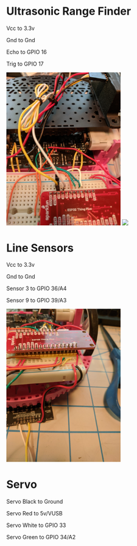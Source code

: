# Ultrasonic Range Finder

Vcc to 3.3v

Gnd to Gnd

Echo to GPIO 16

Trig to GPIO 17

<img src="photos/21.jpg" width="300">
<img src="photos/24.jpg" width="300">


# Line Sensors

Vcc to 3.3v 

Gnd to Gnd

Sensor 3 to GPIO 36/A4

Sensor 9 to GPIO 39/A3

<img src="photos/18.jpg" width="300">


# Servo

Servo Black to Ground

Servo Red to 5v/VUSB

Servo White to GPIO 33

Servo Green to GPIO 34/A2
